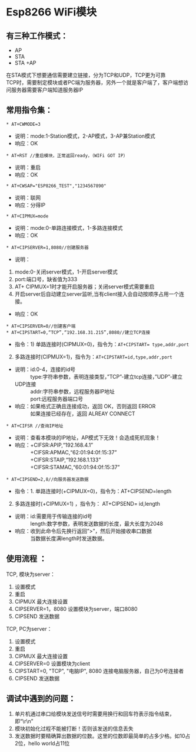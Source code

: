 # Esp8266 WiFi模块
## 有三种工作模式：
* AP
* STA
* STA +AP      

在STA模式下想要通信需要建立链接，分为TCP和UDP，TCP更为可靠  
TCP时，需要制定模块或者PC端为服务器，另外一个就是客户端了，客户端想访问服务器需要客户端知道服务器IP  

## 常用指令集：
```
* AT+CWMODE=3
```
* 说明：mode:1-Station模式，2-AP模式，3-AP兼Station模式
* 响应：OK  
```
* AT+RST //重启模块，正常返回ready，（WIFi GOT IP）
```
* 说明：重启
* 响应：OK    
```
* AT+CWSAP="ESP8266_TEST","1234567890"
```
* 说明：联网
* 响应：分得IP
```
* AT+CIPMUX=mode
```
* 说明：mode:0-单路连接模式，1-多路连接模式
* 响应：OK  
```
* AT+CIPSERVER=1,8080//创建服务器
```
* 说明：
1.  mode:0-关闭server模式，1-开启server模式  
2. port:端口号，缺省值为333  
3. AT+ CIPMUX=1时才能开启服务器；关闭server模式需要重启  
4. 开启server后自动建立server监听,当有client接入会自动按顺序占用一个连接。
* 响应：OK  
```
* AT+CIPSERVER=0//创建客户端
* AT+CIPSTART=0,“TCP”,“192.168.31.215”,8080//建立TCP连接
```
* 指令：1) 单路连接时(CIPMUX=0)，指令为：`AT+CIPSTART= type,addr,port`
2) 多路连接时(CIPMUX=1)，指令为：`AT+CIPSTART=id,type,addr,port`
* 说明：id:0-4，连接的id号  
　　　type:字符串参数，表明连接类型，”TCP”-建立tcp连接，”UDP”-建立UDP连接  
　　　addr:字符串参数，远程服务器IP地址  
　　　port:远程服务器端口号  
* 响应：如果格式正确且连接成功，返回 OK，否则返回 ERROR  
　　　如果连接已经存在，返回 ALREAY CONNECT  
 ```
* AT+CIFSR //查询IP地址
```
* 说明：查看本模块的IP地址，AP模式下无效！会造成死机现象！
* 响应：+CIFSR:APIP,“192.168.4.1”  
　　　+CIFSR:APMAC,“62:01:94:0f:15:37”  
　　　+CIFSR:STAIP,“192.168.1.133”  
　　　+CIFSR:STAMAC,“60:01:94:0f:15:37”  
 ```
* AT+CIPSEND=2,8//向服务器发送数据
```
* 指令：1. 单路连接时(+CIPMUX=0)，指令为：AT+CIPSEND=length  
2. 多路连接时(+CIPMUX=1) ，指令为： AT+CIPSEND= id,length  
* 说明：id:需要用于传输连接的id号  
　　　length:数字参数，表明发送数据的长度，最大长度为2048
* 响应：收到此命令后先换行返回”>”，然后开始接收串口数据  
　　　当数据长度满length时发送数据。  
  
## 使用流程 ：  
TCP, 模块为server：
1. 设置模式
2. 重启
3. CIPMUX 最大连接设置
4. CIPSERVER=1，8080 设置模块为server，端口8080
5. CIPSEND 发送数据  

TCP, PC为server：
1. 设置模式
2. 重启
3. CIPMUX 最大连接设置
4. CIPSERVER=0 设置模块为client
4. CIPSTART=0, "TCP", "电脑IP", 8080 连接电脑服务器，自己为0号连接者
5. CIPSEND 发送数据

## 调试中遇到的问题：
1. 单片机通过串口给模块发送信号时需要用换行和回车符表示指令结束，即“\r\n”
2. 模块初始化过程不能被打断！否则该发送的信息丢失
3. 发送数据时要精确算出数据的位数。这里的位数即最简单的占多少格。如10占2位，hello world占11位